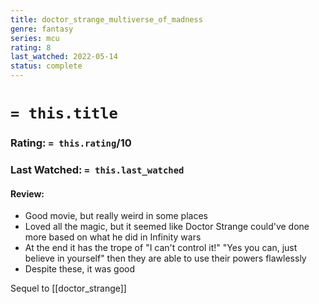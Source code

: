 ```yaml
---
title: doctor_strange_multiverse_of_madness
genre: fantasy
series: mcu
rating: 8
last_watched: 2022-05-14
status: complete
---
```

# `= this.title`
### Rating: `= this.rating`/10
### Last Watched: `= this.last_watched`

#### Review:
- Good movie, but really weird in some places
- Loved all the magic, but it seemed like Doctor Strange could've done more based on what he did in Infinity wars
- At the end it has the trope of "I can't control it!" "Yes you can, just believe in yourself" then they are able to use their powers flawlessly
- Despite these, it was good

Sequel to [[doctor_strange]]